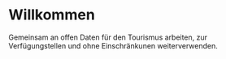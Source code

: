 # Willkommen

Gemeinsam an offen Daten für den Tourismus arbeiten, zur Verfügungstellen und ohne Einschränkunen weiterverwenden.